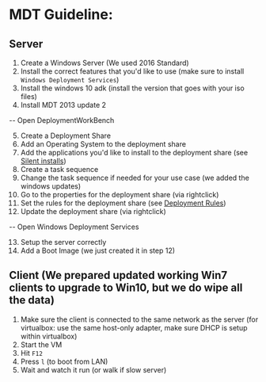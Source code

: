 # MDT Guideline:

## Server

1. Create a Windows Server (We used 2016 Standard)
2. Install the correct features that you'd like to use (make sure to install `Windows Deployment Services`) 
3. Install the windows 10 adk (install the version that goes with your iso files)
4. Install MDT 2013 update 2 

-- Open DeploymentWorkBench

5. Create a Deployment Share
6. Add an Operating System to the deployment share
7. Add the applications you'd like to install to the deployment share (see [Silent installs](./apps/silentInstalls.md))
8. Create a task sequence
9. Change the task sequence if needed for your use case (we added the windows updates)
10. Go to the properties for the deployment share (via rightclick)
11. Set the rules for the deployment share (see [Deployment Rules](rules.md))
12. Update the deployment share (via rightclick)

-- Open Windows Deployment Services

13. Setup the server correctly 
14. Add a Boot Image (we just created it in step 12)

## Client (We prepared updated working Win7 clients to upgrade to Win10, but we do wipe all the data)

1. Make sure the client is connected to the same network as the server (for virtualbox: use the same host-only adapter, make sure DHCP is setup within virtualbox)
2. Start the VM
3. Hit `F12`
4. Press `l` (to boot from LAN)
5. Wait and watch it run (or walk if slow server)
